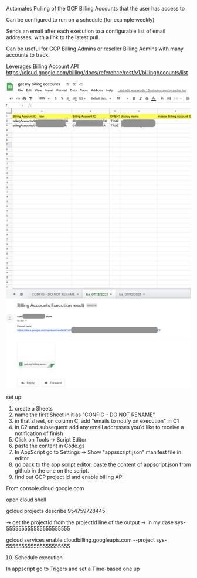 Automates Pulling of the GCP Billing Accounts that the user has access to

Can be configured to run on a schedule (for example weekly)

Sends an email after each execution to a configurable list of email addresses, with a link to the latest pull.

Can be useful for GCP Billing Admins or reseller Billing Admins with many accounts to track.

Leverages Billing Account API https://cloud.google.com/billing/docs/reference/rest/v1/billingAccounts/list

![Screeshot](./images/screenshot.png)
![email notification](./images/email.png "email")

set up:
1. create a Sheets
2. name the first Sheet in it as "CONFIG - DO NOT RENAME"
3. in that sheet, on column C, add "emails to notify on execution" in C1
4. in C2 and subsequent add any email addresses you'd like to receive a notification of finish
5. Click on Tools -> Script Editor
6. paste the content in Code.gs
7. In AppScript go to Settings -> Show "appsscript.json" manifest file in editor
8. go back to the app script editor, paste the content of appscript.json from github in the one on the script.
9. find out GCP project id and enable billing API

From console.cloud.google.com

open cloud shell

gcloud projects describe 954759728445

-> get the projectId from the projectId line of the output -> in my case sys-555555555555555555555

gcloud services enable cloudbilling.googleapis.com  --project sys-555555555555555555555

10. Schedule execution

In appscript go to Trigers and set a Time-based one up